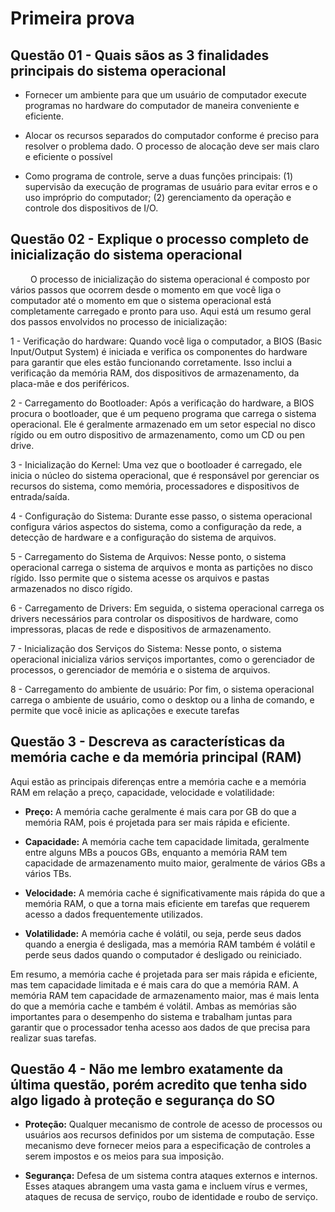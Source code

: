 # Primeira prova

## Questão 01 - Quais sãos as 3 finalidades principais do sistema operacional

- Fornecer um ambiente para que um usuário de computador execute programas no hardware do computador de maneira conveniente e eficiente.

- Alocar os recursos separados do computador conforme é preciso para resolver o problema dado. O processo de alocação deve ser mais claro e eficiente o possível

- Como programa de controle, serve a duas funções principais: (1) supervisão da execução de programas de usuário para evitar erros e o uso impróprio do computador; (2) gerenciamento da operação e controle dos dispositivos de I/O.

## Questão 02 - Explique o processo completo de inicialização do sistema operacional

&emsp;&emsp; O processo de inicialização do sistema operacional é composto por vários passos que ocorrem desde o momento em que você liga o computador até o momento em que o sistema operacional está completamente carregado e pronto para uso. Aqui está um resumo geral dos passos envolvidos no processo de inicialização:

1 - Verificação do hardware: Quando você liga o computador, a BIOS (Basic Input/Output System) é iniciada e verifica os componentes do hardware para garantir que eles estão funcionando corretamente. Isso inclui a verificação da memória RAM, dos dispositivos de armazenamento, da placa-mãe e dos periféricos.

2 - Carregamento do Bootloader: Após a verificação do hardware, a BIOS procura o bootloader, que é um pequeno programa que carrega o sistema operacional. Ele é geralmente armazenado em um setor especial no disco rígido ou em outro dispositivo de armazenamento, como um CD ou pen drive.

3 - Inicialização do Kernel: Uma vez que o bootloader é carregado, ele inicia o núcleo do sistema operacional, que é responsável por gerenciar os recursos do sistema, como memória, processadores e dispositivos de entrada/saída.

4 - Configuração do Sistema: Durante esse passo, o sistema operacional configura vários aspectos do sistema, como a configuração da rede, a detecção de hardware e a configuração do sistema de arquivos.

5 - Carregamento do Sistema de Arquivos: Nesse ponto, o sistema operacional carrega o sistema de arquivos e monta as partições no disco rígido. Isso permite que o sistema acesse os arquivos e pastas armazenados no disco rígido.

6 - Carregamento de Drivers: Em seguida, o sistema operacional carrega os drivers necessários para controlar os dispositivos de hardware, como impressoras, placas de rede e dispositivos de armazenamento.

7 - Inicialização dos Serviços do Sistema: Nesse ponto, o sistema operacional inicializa vários serviços importantes, como o gerenciador de processos, o gerenciador de memória e o sistema de arquivos.

8 - Carregamento do ambiente de usuário: Por fim, o sistema operacional carrega o ambiente de usuário, como o desktop ou a linha de comando, e permite que você inicie as aplicações e execute tarefas

## Questão 3 - Descreva as características da memória cache e da memória principal (RAM)

Aqui estão as principais diferenças entre a memória cache e a memória RAM em relação a preço, capacidade, velocidade e volatilidade:

- **Preço:** A memória cache geralmente é mais cara por GB do que a memória RAM, pois é projetada para ser mais rápida e eficiente.

- **Capacidade:** A memória cache tem capacidade limitada, geralmente entre alguns MBs a poucos GBs, enquanto a memória RAM tem capacidade de armazenamento muito maior, geralmente de vários GBs a vários TBs.

- **Velocidade:** A memória cache é significativamente mais rápida do que a memória RAM, o que a torna mais eficiente em tarefas que requerem acesso a dados frequentemente utilizados.

- **Volatilidade:** A memória cache é volátil, ou seja, perde seus dados quando a energia é desligada, mas a memória RAM também é volátil e perde seus dados quando o computador é desligado ou reiniciado.

Em resumo, a memória cache é projetada para ser mais rápida e eficiente, mas tem capacidade limitada e é mais cara do que a memória RAM. A memória RAM tem capacidade de armazenamento maior, mas é mais lenta do que a memória cache e também é volátil. Ambas as memórias são importantes para o desempenho do sistema e trabalham juntas para garantir que o processador tenha acesso aos dados de que precisa para realizar suas tarefas.

## Questão 4 - Não me lembro exatamente da última questão, porém acredito que tenha sido algo ligado à proteção e segurança do SO

- **Proteção:** Qualquer mecanismo de controle de acesso de processos ou usuários aos recursos definidos por um sistema de computação. Esse mecanismo deve fornecer meios para a especificação de controles a serem impostos e os meios para sua imposição.

- **Segurança:** Defesa de um sistema contra ataques externos e internos. Esses ataques abrangem uma vasta gama e incluem vírus e vermes, ataques de recusa de serviço, roubo de identidade e roubo de serviço.